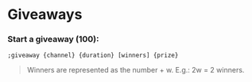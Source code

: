 # Giveaways

### Start a giveaway \(100\):

```text
;giveaway {channel} {duration} [winners] {prize}
```

> Winners are represented as the number + w. E.g.: 2w = 2 winners.



